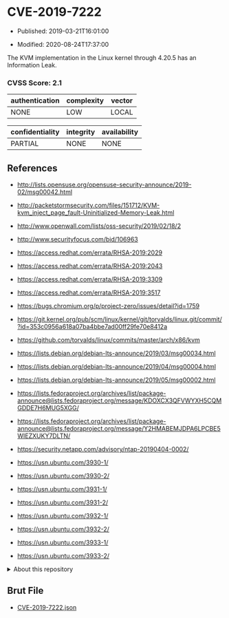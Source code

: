# CVE-2019-7222

- Published: 2019-03-21T16:01:00

- Modified: 2020-08-24T17:37:00

The KVM implementation in the Linux kernel through 4.20.5 has an Information Leak.

### CVSS Score: **2.1**

| authentication | complexity | vector |
| --- | --- | --- |
| NONE | LOW | LOCAL |

| confidentiality | integrity | availability |
| --- | --- | --- |
| PARTIAL | NONE | NONE |

## References

* http://lists.opensuse.org/opensuse-security-announce/2019-02/msg00042.html

* http://packetstormsecurity.com/files/151712/KVM-kvm_inject_page_fault-Uninitialized-Memory-Leak.html

* http://www.openwall.com/lists/oss-security/2019/02/18/2

* http://www.securityfocus.com/bid/106963

* https://access.redhat.com/errata/RHSA-2019:2029

* https://access.redhat.com/errata/RHSA-2019:2043

* https://access.redhat.com/errata/RHSA-2019:3309

* https://access.redhat.com/errata/RHSA-2019:3517

* https://bugs.chromium.org/p/project-zero/issues/detail?id=1759

* https://git.kernel.org/pub/scm/linux/kernel/git/torvalds/linux.git/commit/?id=353c0956a618a07ba4bbe7ad00ff29fe70e8412a

* https://github.com/torvalds/linux/commits/master/arch/x86/kvm

* https://lists.debian.org/debian-lts-announce/2019/03/msg00034.html

* https://lists.debian.org/debian-lts-announce/2019/04/msg00004.html

* https://lists.debian.org/debian-lts-announce/2019/05/msg00002.html

* https://lists.fedoraproject.org/archives/list/package-announce@lists.fedoraproject.org/message/KDOXCX3QFVWYXH5CQMGDDE7H6MUG5XGG/

* https://lists.fedoraproject.org/archives/list/package-announce@lists.fedoraproject.org/message/Y2HMABEMJDPA6LPCBE5WIEZXUKY7DLTN/

* https://security.netapp.com/advisory/ntap-20190404-0002/

* https://usn.ubuntu.com/3930-1/

* https://usn.ubuntu.com/3930-2/

* https://usn.ubuntu.com/3931-1/

* https://usn.ubuntu.com/3931-2/

* https://usn.ubuntu.com/3932-1/

* https://usn.ubuntu.com/3932-2/

* https://usn.ubuntu.com/3933-1/

* https://usn.ubuntu.com/3933-2/

<details>
<summary>About this repository</summary> 

  This repository is part of the project [Live Hack CVE](https://github.com/Live-Hack-CVE). Main website can be found [www.live-hack.org](https://www.live-hack.org) 
  
  Made by [Sn0wAlice](https://github.com/Sn0wAlice) for the people that care about security and need to have a feed of the latest CVEs. Hope you enjoy it, don't forget to star the repo and follow me on [Twitter](https://twitter.com/Sn0wAlice) and [Github](https://github.com/Sn0wAlice). And that is my [personnal website](https://www.alice-snow.me/)

  - [Home Page](https://github.com/Live-Hack-CVE)
  - [Framework](https://github.com/Live-Hack-CVE/cve-framework)
  - [CVE database](https://github.com/Live-Hack-CVE/full_database)
  - [Changelog](https://github.com/Live-Hack-CVE/Changelog)
</details>

## Brut File

* [CVE-2019-7222.json](https://raw.githubusercontent.com/Live-Hack-CVE/full_database/main/cves/2019/CVE-2019-7222.json)

